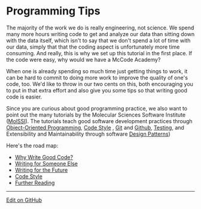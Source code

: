 # Programming Tips

The majority of the work we do is really engineering, not science.
We spend many more hours writing code to get and analyze our data than sitting down with the data itself, which isn't to say that we don't spend a lot of time with our data, simply that that the coding aspect is unfortunately more time consuming.
And really, this is why we set up this tutorial in the first place. If the code were easy, why would we have a McCode Academy?

When one is already spending so much time just getting things to work, it can be hard to commit to doing more work to improve the quality of one's code, too.
We'd like to throw in our two cents on this, both encouraging you to put in that extra effort and also give you some tips so that writing good code is easier.

Since you are curious about good programming practice, we also want to point out the many tutorials by the Molecular Sciences Software Institute ([MolSSI](https://molssi.org/)). The tutorials teach good software development practices through [Object-Oriented Programming](http://education.molssi.org/oop_and_design_patterns/01-Object-Oriented_Programming/index.html), [Code Style](https://education.molssi.org/python-package-best-practices/04-function-style/index.html) , [Git](https://education.molssi.org/python-package-best-practices/02-git/index.html) and [Github](https://education.molssi.org/python-package-best-practices/03-github/index.html), [Testing](https://education.molssi.org/python-package-best-practices/07-testing/index.html), and Extensibility and Maintainability through software [Design Patterns](http://education.molssi.org/oop_and_design_patterns/)) 

Here's the road map:
* [Why Write Good Code?](WhyWriteGoodCode.md)
* [Writing for Someone Else](OtherCentricDesign.md)
* [Writing for the Future](FutureCentricDesign.md)
* [Code Style](DevelopingCodeStyle.md)
* [Further Reading](FurtherReading.md)

---
[Edit on GitHub <i class="fab fa-github" aria-hidden="true"></i>](https://github.com/McCoyGroup/References/edit/gh-pages/McCoy%20Group%20Code%20Academy/ProgrammingTips/index.md)
